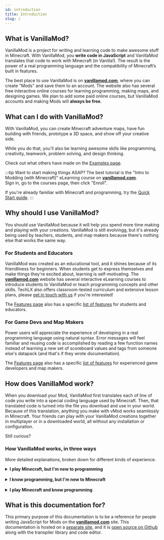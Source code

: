 ```yaml
---
id: introduction
title: Introduction
slug: /
---
```


## What is VanillaMod?

VanillaMod is a project for writing and learning code to make awesome stuff in Minecraft. With VanillaMod, you **write code in JavaScript** and VanillaMod translates that code to work with Minecraft (in Vanilla!). The result is the power of a real programming language and the compatibility of Minecraft’s built in features. 

The best place to use VanillaMod is on [**vanillamod.com**](https://www.vanillamod.com/), where you can create "Mods" and save them to an account. The website also has several free interactive online courses for learning programming, making maps, and designing games. We plan to add some paid online courses, but VanillaMod accounts and making Mods will **always be free**.
## What can I do with VanillaMod?

With VanillaMod, you can create Minecraft adventure maps, have fun building with friends, prototype a 3D space, and show off your creative side. 

While you do that, you'll also be learning awesome skills like programming, creativity, teamwork, problem solving, and design thinking. 

Check out what others have made on the [Examples page](examples).

:::tip Want to start making things ASAP?
The best tutorial is the "Intro to Modding (with Minecraft)" eLearning course on [**vanillamod.com**](https://www.vanillamod.com/).  
Sign in, go to the courses page, then click "Enroll".

If you're already familiar with Minecraft and programming, try the [Quick Start guide](quick-start).
:::

## Why should I use VanillaMod?

You should use VanillaMod because it will help you spend more time making and playing with your creations. VanillaMod is still evolvingg, but it's already being used by teachers, students, and map makers because there's nothing else that works the same way.

### For Students and Educators

VanillaMod was created as an educational tool, and it shines because of its friendliness for beginners. When students get to express themselves and make things they're excited about, learning is self-motivating. The [**vanillamod.com**](https://www.vanillamod.com/) website has several interactive eLearning courses to introduce students to VanillaMod or teach programming concepts and other skills. TechLX also offers classroom-tested curriculum and extensive lesson plans, please [get in touch with us](https://www.techlx.com/contact/) if you're interested!

The [Features page](features) also has a specific [list of features](features#features-for-students-and-teachers) for students and educators. 

### For Game Devs and Map Makers

Power users will appreciate the experience of developing in a real programming language using natural syntax. Error messages will feel familiar and reusing code is accomplished by reading a few function names instead of learning a new set of scoreboard values and tags from someone else's datapack (and that's if they wrote documentation).

The [Features page](features) also has a specific [list of features](features#features-for-map-makers) for experienced game developers and map makers. 

## How does VanillaMod work?

When you download your Mod, VanillaMod first translates each of line of code you write into a special coding language used by Minecraft. Then, that translated code is turned into the file you download and use in your world. Because of this translation, anything you make with vMod works seamlessly in Minecraft. Your friends can play with your VanillaMod creations together in multiplayer or in a downloaded world, all without any installation or configuration.

Still curious?

### How VanillaMod works, in three ways

More detailed explanations, broken down for different kinds of experience.

<details>
<summary><b>
I play Minecraft, but I'm new to programming
</b></summary>

When VanillaMod translates your code, the special coding language used by Minecraft is actually long lists of [Minecraft commands](https://minecraft.gamepedia.com/Commands). You may have used Minecraft commands before, like `/gamemode creative` or `/summon creeper`. These long lists of Minecraft commands are called [`mcfunction`](https://minecraft.gamepedia.com/Function_(Java_Edition))s, and a group of `mcfunction`s make up something called a [datapack](https://minecraft.gamepedia.com/Data_Pack). The file you download from VanillaMod and add to your world is a datapack, and Minecraft uses that datapack to makes your creation work. Because the datapack is inside your world, you can just send your world to your friends and they can [download it like any adventure map](https://minecraft.gamepedia.com/Tutorials/Map_downloads#Download_a_world).

</details>

<br/>

<details>
<summary><b>
I know programming, but I'm new to Minecraft
</b></summary>

VanillaMod follows a process similar to a [source-to-source compiler or "transpiler"](https://en.wikipedia.org/wiki/Source-to-source_compiler). It transpiles source code from one language (JS) into the source code of another language (the Minecraft scripting language). However, the Minecraft scripting language does not natively have features like variables, iterative loops, and memory management, so VanillaMod also does some of the work of a full compiler by implementing them. 

Each step of the VanillaMod transpiling process is described in detail on the [Transpiler page](transpiler).

</details>

<br/>

<details>
<summary><b>
I play Minecraft and know programming
</b></summary>

VanillaMod follows a process similar to a [source-to-source compiler or "transpiler"](https://en.wikipedia.org/wiki/Source-to-source_compiler). It transpiles source code from one language (JS) into the source code of another language (commands in `.mcfunction` files inside a datapack). However, Minecraft commands don't have features like variables, iterative loops, and memory management, so VanillaMod also does some of the work of a full compiler by implementing them using entities and scoreboards. 

Each step of the VanillaMod transpiling process is described in detail on the [Transpiler page](transpiler).

</details>

## What is this documentation for?

This primary purpose of this documentation is to be a reference for people writing JavaScript for Mods on the [**vanillamod.com**](https://www.vanillamod.com/) site. This documentation is hosted on a [separate site](https://meta.vanillamod.com/docs/), and it is [open source on Github](https://github.com/bakerfugu/vanillamod-transpiler) along with the transpiler library and code editor.
